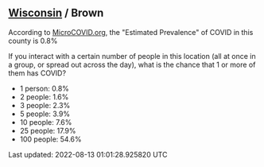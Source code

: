 
## [Wisconsin](/united-states/wisconsin) / Brown

According to [MicroCOVID.org](http://microcovid.org),
the "Estimated Prevalence" of COVID in this county is 0.8%

If you interact with a certain number of people in this location
(all at once in a group, or spread out across the day), what is the chance that
1 or more of them has COVID?

- 1 person: 0.8%
- 2 people: 1.6%
- 3 people: 2.3%
- 5 people: 3.9%
- 10 people: 7.6%
- 25 people: 17.9%
- 100 people: 54.6%

Last updated: 2022-08-13 01:01:28.925820 UTC
